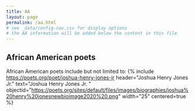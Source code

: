 ```yaml
---
title: AA
layout: page
permalink: /aa.html
# see _data/config-nav.csv for display options
# the AA information will be added below the content in this file
---
```


## African American poets

African American poets include but not limited to:
{% include https://poets.org/poet/joshua-henry-jones-jr header="Joshua Henry Jones Jr." text="Joshua Henry Jones Jr.
" objectid="https://poets.org/sites/default/files/images/biographies/joshua%20henry%20jonesnewbioimage2020%20.png" width="25" centered=true %}
